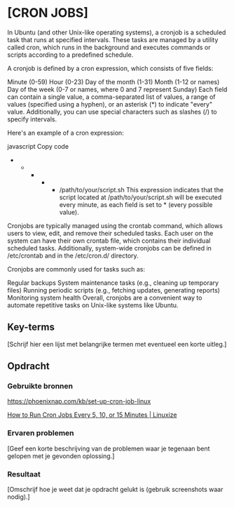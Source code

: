 # [CRON JOBS]

In Ubuntu (and other Unix-like operating systems), a cronjob is a scheduled task that runs at specified intervals. These tasks are managed by a utility called cron, which runs in the background and executes commands or scripts according to a predefined schedule.

A cronjob is defined by a cron expression, which consists of five fields:

Minute (0-59)
Hour (0-23)
Day of the month (1-31)
Month (1-12 or names)
Day of the week (0-7 or names, where 0 and 7 represent Sunday)
Each field can contain a single value, a comma-separated list of values, a range of values (specified using a hyphen), or an asterisk (*) to indicate "every" value. Additionally, you can use special characters such as slashes (/) to specify intervals.

Here's an example of a cron expression:

javascript
Copy code
* * * * * /path/to/your/script.sh
This expression indicates that the script located at /path/to/your/script.sh will be executed every minute, as each field is set to * (every possible value).

Cronjobs are typically managed using the crontab command, which allows users to view, edit, and remove their scheduled tasks. Each user on the system can have their own crontab file, which contains their individual scheduled tasks. Additionally, system-wide cronjobs can be defined in /etc/crontab and in the /etc/cron.d/ directory.

Cronjobs are commonly used for tasks such as:

Regular backups
System maintenance tasks (e.g., cleaning up temporary files)
Running periodic scripts (e.g., fetching updates, generating reports)
Monitoring system health
Overall, cronjobs are a convenient way to automate repetitive tasks on Unix-like systems like Ubuntu.

## Key-terms

[Schrijf hier een lijst met belangrijke termen met eventueel een korte uitleg.]

## Opdracht

### Gebruikte bronnen

https://phoenixnap.com/kb/set-up-cron-job-linux

[How to Run Cron Jobs Every 5, 10, or 15 Minutes | Linuxize](https://linuxize.com/post/cron-jobs-every-5-10-15-minutes/)

### Ervaren problemen

[Geef een korte beschrijving van de problemen waar je tegenaan bent gelopen met je gevonden oplossing.]

### Resultaat

[Omschrijf hoe je weet dat je opdracht gelukt is (gebruik screenshots waar nodig).]
